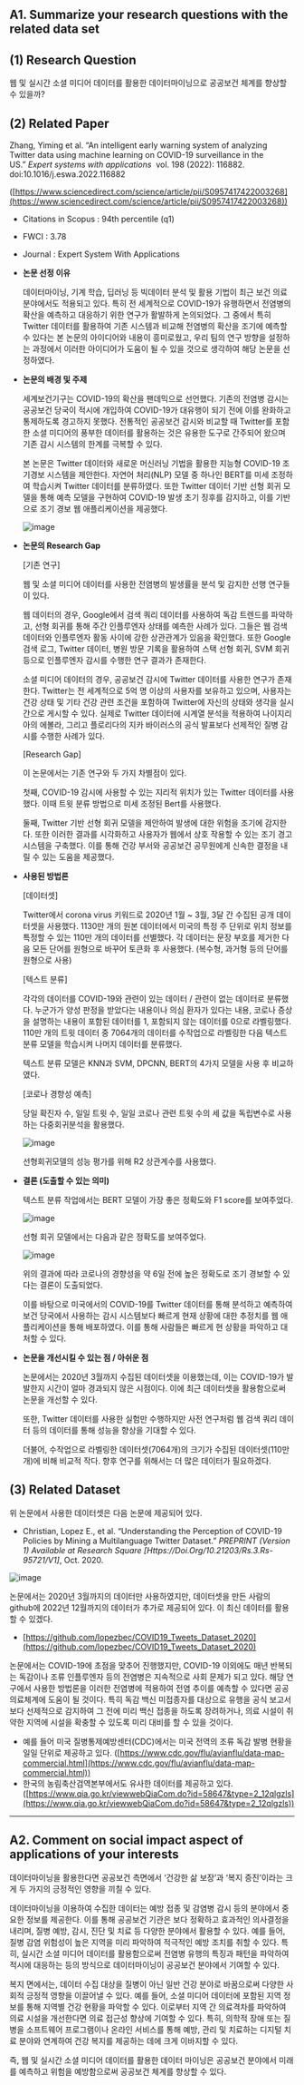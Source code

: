 ## A1. Summarize your research questions with the related data set

## (1) Research Question

웹 및 실시간 소셜 미디어 데이터를 활용한 데이터마이닝으로 공공보건 체계를 향상할 수 있을까?

## (2) Related Paper

Zhang, Yiming et al. “An intelligent early warning system of analyzing Twitter data using machine learning on COVID-19 surveillance in the US.” *Expert systems with applications*
 vol. 198 (2022): 116882. doi:10.1016/j.eswa.2022.116882

([https://www.sciencedirect.com/science/article/pii/S0957417422003268](https://www.sciencedirect.com/science/article/pii/S0957417422003268))

- Citations in Scopus : 94th percentile (q1)

- FWCI : 3.78

- Journal : Expert System With Applications

- **논문 선정 이유**
    
    데이터마이닝, 기계 학습, 딥러닝 등 빅데이터 분석 및 활용 기법이 최근 보건 의료 분야에서도 적용되고 있다. 특히 전 세계적으로 COVID-19가 유행하면서 전염병의 확산을 예측하고 대응하기 위한 연구가 활발하게 논의되었다.  그 중에서 특히 Twitter 데이터를 활용하여 기존 시스템과 비교해 전염병의 확산을 조기에 예측할 수 있다는 본 논문의 아이디어와 내용이 흥미로웠고, 우리 팀의 연구 방향을 설정하는 과정에서 이러한 아이디어가 도움이 될 수 있을 것으로 생각하여 해당 논문을 선정하였다.
    
- **논문의 배경 및 주제**
    
    세계보건기구는 COVID-19의 확산을 팬데믹으로 선언했다. 기존의 전염병 감시는 공공보건 당국이 적시에 개입하여 COVID-19가 대유행이 되기 전에 이를 완화하고 통제하도록 경고하지 못했다. 전통적인 공공보건 감시와 비교할 때 Twitter를 포함한 소셜 미디어의 풍부한 데이터를 활용하는 것은 유용한 도구로 간주되어 왔으며 기존 감시 시스템의 한계를 극복할 수 있다.
    
    본 논문은 Twitter 데이터와 새로운 머신러닝 기법을 활용한 지능형 COVID-19 조기경보 시스템을 제안한다. 자연어 처리(NLP) 모델 중 하나인 BERT를 미세 조정하여 학습시켜 Twitter 데이터를 분류하였다. 또한 Twitter 데이터 기반 선형 회귀 모델을 통해 예측 모델을 구현하여 COVID-19 발생 초기 징후를 감지하고, 이를 기반으로 [](https://www.sciencedirect.com/topics/computer-science/web-based-application)조기 경보 웹 애플리케이션을 제공했다.
    
    ![image](https://user-images.githubusercontent.com/59306720/229029756-3714da50-4623-44d8-8676-d30f33f0b93c.png)

- **논문의 Research Gap**
    
    [기존 연구]
    
    웹 및 소셜 미디어 데이터를 사용한 전염병의 발생률을 분석 및 감지한 선행 연구들이 있다.
    
    웹 데이터의 경우, Google에서 검색 쿼리 데이터를 사용하여 독감 트렌드를 파악하고, 선형 회귀를 통해 주간 인플루엔자 상태를 예측한 사례가 있다. 그들은 웹 검색 데이터와 인플루엔자 활동 사이에 강한 상관관계가 있음을 확인했다. 또한 Google 검색 로그, Twitter 데이터, 병원 방문 기록을 활용하여 스택 선형 회귀, SVM 회귀 등으로 인플루엔자 감시를 수행한 연구 결과가 존재한다.
    
    소셜 미디어 데이터의 경우, 공공보건 감시에 Twitter 데이터를 사용한 연구가 존재한다. Twitter는 전 세계적으로 5억 명 이상의 사용자를 보유하고 있으며, 사용자는 건강 상태 및 기타 건강 관련 조건을 포함하여 Twitter에 자신의 상태와 생각을 실시간으로 게시할 수 있다. 실제로 Twitter 데이터에 시계열 분석을 적용하여 나이지리아의 에볼라, 그리고 플로리다의 지카 바이러스의 공식 발표보다 선제적인 질병 감시를 수행한 사례가 있다.
    
    [Research Gap]
    
    이 논문에서는 기존 연구와 두 가지 차별점이 있다.
    
    첫째, COVID-19 감시에 사용할 수 있는 지리적 위치가 있는 Twitter 데이터를 사용했다. 이때 트윗 분류 방법으로 미세 조정된 Bert를 사용했다. 
    
    둘째, Twitter 기반 선형 회귀 모델을 제안하여 발생에 대한 위험을 조기에 감지한다. 또한 이러한 결과를 시각화하고 사용자가 웹에서 상호 작용할 수 있는 조기 경고 시스템을 구축했다. 이를 통해 건강 부서와 공공보건 공무원에게 신속한 결정을 내릴 수 있는 도움을 제공했다.
    
- **사용된 방법론**
    
    [데이터셋]
    
    Twitter에서 corona virus 키워드로 2020년 1월 ~ 3월, 3달 간 수집된 공개 데이터셋을 사용했다. 1130만 개의 원본 데이터에서 미국의 특정 주 단위로 위치 정보를 특정할 수 있는 110만 개의 데이터를 선별했다. 각 데이터는 문장 부호를 제거한 다음 모든 단어를 원형으로 바꾸어 토큰화 후 사용했다. (복수형, 과거형 등의 단어를 원형으로 사용)
    
    [텍스트 분류]
    
    각각의 데이터를 COVID-19와 관련이 있는 데이터 / 관련이 없는 데이터로 분류했다. 누군가가 양성 판정을 받았다는 내용이나 의심 환자가 있다는 내용, 코로나 증상을 설명하는 내용이 포함된 데이터를 1, 포함되지 않는 데이터를 0으로 라벨링했다. 110만 개의 트윗 데이터 중 7064개의 데이터를 수작업으로 라벨링한 다음 텍스트 분류 모델을 학습시켜 나머지 데이터를 분류했다.
    
    텍스트 분류 모델은 KNN과 SVM, DPCNN, BERT의 4가지 모델을 사용 후 비교하였다.
   
    [코로나 경향성 예측]
    
    당일 확진자 수, 일일 트윗 수, 일일 코로나 관련 트윗 수의 세 값을 독립변수로 사용하는 다중회귀분석을 활용했다.
    
    ![image](https://user-images.githubusercontent.com/59306720/229029819-55bfdb09-3447-4081-8fa9-20fc01920aa8.png)
    
    선형회귀모델의 성능 평가를 위해 R2 상관계수를 사용했다.
    
- **결론 (도출할 수 있는 의미)**
    
    텍스트 분류 작업에서는 BERT 모델이 가장 좋은 정확도와 F1 score를 보여주었다.
    
    ![image](https://user-images.githubusercontent.com/59306720/229029846-31d40097-9e81-4e8d-95c5-eb0831e439f6.png)
    
    선형 회귀 모델에서는 다음과 같은 정확도를 보여주었다.
    
    ![image](https://user-images.githubusercontent.com/59306720/229029872-c744664a-94a6-4d70-ac5e-8880846d5e0a.png)

    
    위의 결과에 따라 코로나의 경향성을 약 6일 전에 높은 정확도로 조기 경보할 수 있다는 결론이 도출되었다.
    
    이를 바탕으로 미국에서의 COVID-19를 Twitter 데이터를 통해 분석하고 예측하여 보건 당국에서 사용하는 감시 시스템보다 빠르게 현재 상황에 대한 추정치를 웹 애플리케이션을 통해 배포하였다. 이를 통해 사람들은 빠르게 현 상황을 파악하고 대처할 수 있다.
    

- **논문을 개선시킬 수 있는 점 / 아쉬운 점**
    
    논문에서는 2020년 3월까지 수집된 데이터셋을 이용했는데, 이는 COVID-19가 발발한지 시간이 얼마 경과되지 않은 시점이다. 이에 최근 데이터셋을 활용함으로써 논문을 개선할 수 있다.
    
    또한, Twitter 데이터를 사용한 실험만 수행하지만 사전 연구처럼  웹 검색 쿼리 데이터 등의 데이터를 통해 성능을 향상을 기대할 수 있다. 
    
    더불어, 수작업으로 라벨링한 데이터셋(7064개)의 크기가 수집된 데이터셋(110만 개)에 비해 비교적 작다. 향후 연구를 위해서는 더 많은 데이터가 필요하겠다.
    

## (3) Related Dataset

위 논문에서 사용한 데이터셋은 다음 논문에 제공되어 있다.

- Christian, Lopez E., et al. “Understanding the Perception of COVID-19 Policies by Mining a Multilanguage Twitter Dataset.” *PREPRINT (Version 1) Available at Research Square [Https://Doi.Org/10.21203/Rs.3.Rs-95721/V1]*, Oct. 2020.

![image](https://user-images.githubusercontent.com/59306720/229029896-6ef85950-3950-4886-9276-5124db2b1ff3.png)

논문에서는 2020년 3월까지의 데이터만 사용하였지만, 데이터셋을 만든 사람의 github에 2022년 12월까지의 데이터가 추가로 제공되어 있다. 이 최신 데이터를 활용할 수 있겠다.

- [https://github.com/lopezbec/COVID19_Tweets_Dataset_2020](https://github.com/lopezbec/COVID19_Tweets_Dataset_2020)

논문에서는 COVID-19에 초점을 맞추어 진행했지만, COVID-19 이외에도 매년 반복되는 독감이나 조류 인플루엔자 등의 전염병은 지속적으로 사회 문제가 되고 있다. 해당 연구에서 사용한 방법론을 이러한 전염병에 적용하여 전염 추이를 예측할 수 있다면 공공 의료체계에 도움이 될 것이다. 특히 독감 백신 미접종자를 대상으로 유행을 공식 보고서보다 선제적으로 감지하여 그 전에 미리 백신 접종을 하도록 장려하거나, 의료 시설이 취약한 지역에 시설을 확충할 수 있도록 미리 대비를 할 수 있을 것이다.

- 예를 들어 미국 질병통제예방센터(CDC)에서는 미국 전역의 조류 독감 발병 현황을 일일 단위로 제공하고 있다. ([https://www.cdc.gov/flu/avianflu/data-map-commercial.html](https://www.cdc.gov/flu/avianflu/data-map-commercial.html))
- 한국의 농림축산검역본부에서도 유사한 데이터를 제공하고 있다. ([https://www.qia.go.kr/viewwebQiaCom.do?id=58647&type=2_12qlgzls](https://www.qia.go.kr/viewwebQiaCom.do?id=58647&type=2_12qlgzls))

---

## A2. Comment on social impact aspect of applications of your interests

데이터마이닝을 활용한다면 공공보건 측면에서 ‘건강한 삶 보장’과 ‘복지 증진’이라는 크게 두 가지의 긍정적인 영향을 끼칠 수 있다. 

데이터마이닝을 이용하여 수집한 데이터는 예방 접종 및 감염병 감시 등의 분야에서 중요한 정보를 제공한다. 이를 통해 공공보건 기관은 보다 정확하고 효과적인 의사결정을 내리며, 질병 예방, 감시, 진단 및 치료 등 다양한 분야에서 활용할 수 있다. 예를 들어, 질병 감염 위험성이 높은 지역을 미리 파악하여 적극적인 예방 조치를 취할 수 있다. 특히, 실시간 소셜 미디어 데이터를 활용함으로써 전염병 유행의 특징과 패턴을 파악하여 적시에 대응하는 등의 방식으로 데이터마이닝이 공공보건 분야에서 기여할 수 있다. 

복지 면에서는, 데이터 수집 대상을 질병이 아닌 일반 건강 분야로 바꿈으로써 다양한 사회적 긍정적 영향을 이끌어낼 수 있다. 예를 들어, 소셜 미디어 데이터에 포함된 지역 정보를 통해 지역별 건강 현황을 파악할 수 있다. 이로부터 지역 간 의료격차를 파악하여 의료 시설을 개선한다면 의료 접근성 향상에 기여할 수 있다. 특히, 의학적 장애 또는 질병을 소프트웨어 프로그램이나 온라인 서비스를 통해 예방, 관리 및 치료하는 디지털 치료 분야와 연계하여 건강 복지를 제공하는 데에 크게 이바지할 수 있다.

즉, 웹 및 실시간 소셜 미디어 데이터를 활용한 데이터 마이닝은 공공보건 분야에서 미래를 예측하고 위험을 예방함으로써 공공보건 체계를 향상할 수 있다.

